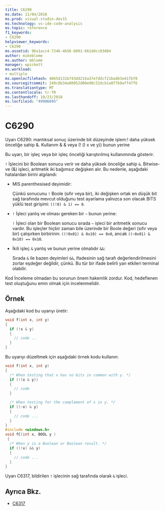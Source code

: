 ```yaml
---
title: C6290
ms.date: 11/04/2016
ms.prod: visual-studio-dev15
ms.technology: vs-ide-code-analysis
ms.topic: reference
f1_keywords:
- C6290
helpviewer_keywords:
- C6290
ms.assetid: 96a1acc4-724b-4b56-b091-661ddcc03884
author: mikeblome
ms.author: mblome
manager: wpickett
ms.workload:
- multiple
ms.openlocfilehash: 4065d131b743dd216a37e7ddcf21bad63e41fbf0
ms.sourcegitcommit: 240c8b34e80952d00e90c52dcb1a077b9aff47f6
ms.translationtype: MT
ms.contentlocale: tr-TR
ms.lasthandoff: 10/23/2018
ms.locfileid: "49906695"
---
```

# <a name="c6290"></a>C6290
Uyarı C6290: mantıksal sonuç üzerinde bit düzeyinde işlem:! daha yüksek önceliğe sahip &. Kullanım & & veya (! () x ve y)) bunun yerine

Bu uyarı, bir işleç veya bir işleç önceliği karıştırılmış kullanımında gösterir.

`!` İşlecini bir Boolean sonucu verir ve daha yüksek önceliğe sahip `&`. Bitwise- ve (&) işleci, aritmetik iki bağımsız değişken alır. Bu nedenle, aşağıdaki hatalardan birini algılandı:

- MIS parenthesised deyimidir:

   Çünkü sonucunu `!` Boole (sıfır veya bir), iki değişken ortak en düşük bit sağ tarafında mevcut olduğunu test ayarlama yalnızca son olacak BITS yüklü test girişimi: `((!8) & 1) == 0`.

- `!` İşleci yanlış ve olması gereken bir `~` bunun yerine:

   `!` İşleci olan bir Boolean sonucu sırada `~` işleci bir aritmetik sonucu vardır. Bu işleçler hiçbir zaman bile üzerinde bir Boole değeri (sıfır veya bir) çalışırken birbirinin: `((!0x01) & 0x10) == 0x0`, ancak `((~0x01) & 0x10) == 0x10`.

- İkili işleç `&` yanlış ve bunun yerine olmalıdır `&&`:

   Sırada `&` ile bazen deyimleri `&&`, ifadesinin sağ tarafı değerlendirilmesini zorlar eşdeğer değildir, çünkü. Bu tür bir ifade belirli yan etkileri terminal olabilir.

Kod İnceleme olmadan bu sorunun önem hakemlik zordur. Kod, hedeflenen test oluştuğunu emin olmak için incelenmelidir.

## <a name="example"></a>Örnek

Aşağıdaki kod bu uyarıyı üretir:

```cpp
void f(int x, int y)
{
  if (!x & y)
  {
    // code ..
  }
}
```

Bu uyarıyı düzeltmek için aşağıdaki örnek kodu kullanın:

```cpp
void f(int x, int y)
{
  /* When testing that x has no bits in common with y. */
  if (!(x & y))
  {
    // code
  }

  /* When testing for the complement of x in y. */
  if ((~x) & y)
  {
    // code ...
  }
}
#include <windows.h>
void fC(int x, BOOL y )
 {
  /* When y is a Boolean or Boolean result. */
  if ((!x) && y)
  {
    // code ...
  }
}
```

Uyarı C6317, bildirilen `!` işlecinin sağ tarafında olarak `&` işleci.

## <a name="see-also"></a>Ayrıca Bkz.

- [C6317](../code-quality/c6317.md)